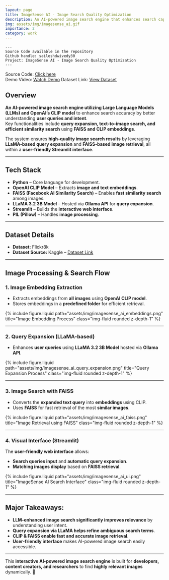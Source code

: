 ```yaml
---
layout: page
title: ImageSense AI - Image Search Quality Optimization
description: An AI-powered image search engine that enhances search capabilities by integrating Large Language Models (LLMs) to better understand user intent and deliver more relevant search results.
img: assets/img/imagesense_ai.gif
importance: 2
category: work
---
```

    ---
    Source Code available in the repository
    Github handle: saileshdwivedy30
    Project: ImageSense AI - Image Search Quality Optimization
    ---

Source Code: <a href="https://github.com/saileshdwivedy30/ImageSense-AI" target="_blank">Click here</a>\
Demo Video: <a href="https://www.youtube.com/watch?v=5Yf5CNzVpbg">Watch Demo</a>
Dataset Link: <a href="https://www.kaggle.com/datasets/adityajn105/flickr8k" target="_blank">View Dataset</a>

## **Overview**
**An AI-powered image search engine utilizing Large Language Models (LLMs) and OpenAI’s CLIP model** to enhance search accuracy by better understanding **user queries and intent**.  
Key functionalities include **query expansion, text-to-image search, and efficient similarity search** using **FAISS and CLIP embeddings**.

The system ensures **high-quality image search results** by leveraging **LLaMA-based query expansion** and **FAISS-based image retrieval**, all within a **user-friendly Streamlit interface**.

---
## **Tech Stack**
- **Python** – Core language for development.
- **OpenAI CLIP Model** – Extracts **image and text embeddings**.
- **FAISS (Facebook AI Similarity Search)** – Enables **fast similarity search** among images.
- **LLaMA 3.2 3B Model** – Hosted via **Ollama API** for **query expansion**.
- **Streamlit** – Builds the **interactive web interface**.
- **PIL (Pillow)** – Handles **image processing**.

---
## **Dataset Details**
- **Dataset:** Flickr8k  
- **Dataset Source:** Kaggle – [Dataset Link](https://www.kaggle.com/datasets/adityajn105/flickr8k)

---
## **Image Processing & Search Flow**
### **1. Image Embedding Extraction**
- Extracts embeddings from **all images** using **OpenAI CLIP model**.
- Stores embeddings in a **predefined folder** for efficient retrieval.

<div class="row justify-content-sm-center">
    <div class="col-sm mt-3 mt-md-0">
        {% include figure.liquid path="assets/img/imagesense_ai_embeddings.png" title="Image Embedding Process" class="img-fluid rounded z-depth-1" %}
    </div>
</div>

---
### **2. Query Expansion (LLaMA-based)**
- Enhances **user queries** using **LLaMA 3.2 3B Model** hosted via **Ollama API**.

<div class="row justify-content-sm-center">
    <div class="col-sm mt-3 mt-md-0">
        {% include figure.liquid path="assets/img/imagesense_ai_query_expansion.png" title="Query Expansion Process" class="img-fluid rounded z-depth-1" %}
    </div>
</div>

---
### **3. Image Search with FAISS**
- Converts the **expanded text query** into **embeddings** using CLIP.
- Uses **FAISS** for fast retrieval of the most **similar images**.

<div class="row justify-content-sm-center">
    <div class="col-sm mt-3 mt-md-0">
        {% include figure.liquid path="assets/img/imagesense_ai_faiss.png" title="Image Retrieval using FAISS" class="img-fluid rounded z-depth-1" %}
    </div>
</div>

---
### **4. Visual Interface (Streamlit)**
The **user-friendly web interface** allows:
- **Search queries input** and **automatic query expansion**.
- **Matching images display** based on **FAISS retrieval**.

<div class="row justify-content-sm-center">
    <div class="col-sm mt-3 mt-md-0">
        {% include figure.liquid path="assets/img/imagesense_ai_ui.png" title="ImageSense AI Search Interface" class="img-fluid rounded z-depth-1" %}
    </div>
</div>

---
## **Major Takeaways:**
- **LLM-enhanced image search significantly improves relevance** by understanding user intent.  
- **Query expansion via LLaMA helps refine ambiguous search terms**.  
- **CLIP & FAISS enable fast and accurate image retrieval**.  
- **User-friendly interface** makes AI-powered image search easily accessible.  

---
This **interactive AI-powered image search engine** is built for **developers, content creators, and researchers** to find **highly relevant images** dynamically. 🚀
